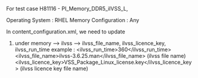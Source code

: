 For test case H81116 - PI_Memory_DDR5_ilVSS_L,

Operating System : RHEL
Memory Configuration : Any

In content_configuration.xml, we need to update
1) under memory --> ilvss --> ilvss_file_name, ilvss_licence_key, ilvss_run_time
example : 
<ilvss_run_time>360</ilvss_run_time>
<ilvss_file_name>ilvss-3.6.25.man</ilvss_file_name>   (ilvss file name)
<ilvss_licence_key>VSS_Package_Linux_license.key</ilvss_licence_key>  (ilvss licence key file name)
